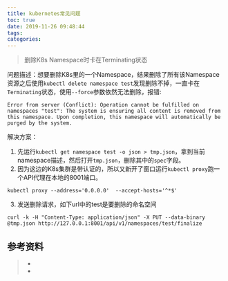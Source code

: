```yaml
---
title: kubernetes常见问题
toc: true
date: 2019-11-26 09:48:44
tags:
categories:
---
```







> 删除K8s Namespace时卡在Terminating状态

问题描述：想要删除K8s里的一个Namespace，结果删除了所有该Namespace资源之后使用`kubectl delete namespace test`发现删除不掉，一直卡在`Terminating`状态，使用`--force`参数依然无法删除，报错:

```
Error from server (Conflict): Operation cannot be fulfilled on namespaces "test": The system is ensuring all content is removed from this namespace. Upon completion, this namespace will automatically be purged by the system.
```

解决方案：

1. 先运行`kubectl get namespace test -o json > tmp.json`，拿到当前namespace描述，然后打开`tmp.json`，删除其中的`spec`字段。
2. 因为这边的K8s集群是带认证的，所以又新开了窗口运行`kubectl proxy`跑一个API代理在本地的8001端口。

```
kubectl proxy --address='0.0.0.0'  --accept-hosts='^*$' 
```

3. 发送删除请求，如下url中的test是要删除的命名空间

```
curl -k -H "Content-Type: application/json" -X PUT --data-binary @tmp.json http://127.0.0.1:8001/api/v1/namespaces/test/finalize
```







## 参考资料
> - []()
> - []()

